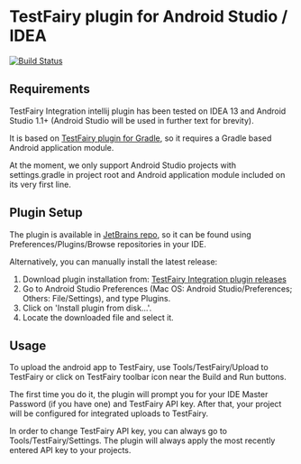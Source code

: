 # TestFairy plugin for Android Studio / IDEA

[![Build Status](https://magnum.travis-ci.com/testfairy/testfairy-android-studio-plugin.svg?token=dEpogdhSnM976NXR45qA&branch=master)](https://magnum.travis-ci.com/testfairy/testfairy-android-studio-plugin)

## Requirements
TestFairy Integration intellij plugin has been tested on IDEA 13 and Android Studio 1.1+ (Android Studio will be used in further text for brevity).

It is based on [TestFairy plugin for Gradle](https://github.com/testfairy/testfairy-gradle-plugin),
so it requires a Gradle based Android application module.

At the moment, we only support Android Studio projects with settings.gradle in project root
and Android application module included on its very first line.

## Plugin Setup
The plugin is available in [JetBrains repo](https://plugins.jetbrains.com/plugin/7845?pr=), so it can be found using Preferences/Plugins/Browse repositories in your IDE.

Alternatively, you can manually install the latest release:

1. Download plugin installation from: [TestFairy Integration plugin releases](https://github.com/testfairy/testfairy-android-studio-plugin/releases)
1. Go to Android Studio Preferences (Mac OS: Android Studio/Preferences; Others: File/Settings), and type Plugins.
1. Click on 'Install plugin from disk...'.
1. Locate the downloaded file and select it.

## Usage
To upload the android app to TestFairy, use Tools/TestFairy/Upload to TestFairy or click on TestFairy toolbar icon near the Build and Run buttons.

The first time you do it, the plugin will prompt you for your IDE Master Password (if you have one) and TestFairy API key.
After that, your project will be configured for integrated uploads to TestFairy.

In order to change TestFairy API key, you can always go to Tools/TestFairy/Settings.
The plugin will always apply the most recently entered API key to your projects.


